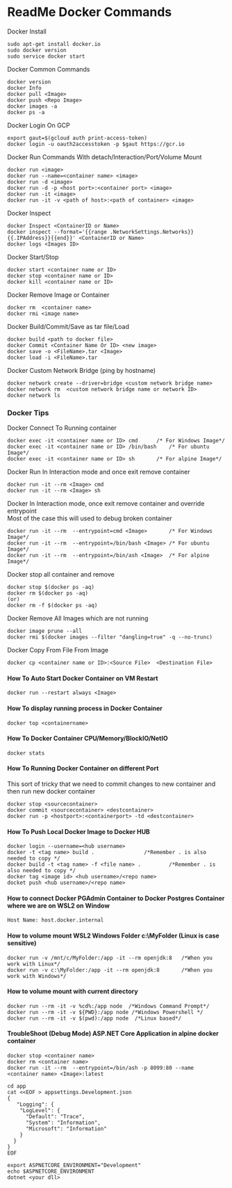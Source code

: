 # ReadMe Docker Commands

Docker Install
```
sudo apt-get install docker.io
sudo docker version
sudo service docker start
```


Docker Common Commands	
```
docker version
docker Info
docker pull <Image>
docker push <Repo Image>
docker images -a
docker ps -a
```

Docker Login On GCP
```
export gaut=$(gcloud auth print-access-token)
docker login -u oauth2accesstoken -p $gaut https://gcr.io
```

Docker Run Commands With detach/Interaction/Port/Volume Mount	
```
docker run <image>
docker run --name=<container name> <image>
docker run -d <image>
docker run -d -p <host port>:<container port> <image>
docker run -it <image>
docker run -it -v <path of host>:<path of container> <image>
```

Docker Inspect
```	
docker Inspect <ContainerID or Name>
docker inspect --format='{{range .NetworkSettings.Networks}}{{.IPAddress}}{{end}}' <ContainerID or Name>
docker logs <Images ID>
```
	
Docker Start/Stop	
```	
docker start <container name or ID>
docker stop <container name or ID> 
docker kill <container name or ID>	
```
		
Docker Remove Image or Container
```	
docker rm  <container name>
docker rmi <image name>
```	
Docker Build/Commit/Save as tar file/Load
```
docker build <path to docker file>
docker Commit <Container Name Or ID> <new image>
docker save -o <FileName>.tar <Image>
docker load -i <FileName>.tar
```
Docker Custom Network Bridge (ping by hostname)
```
docker network create --driver=bridge <custom network bridge name>
docker network rm  <custom network bridge name or network ID>
docker network ls
```

### Docker Tips
Docker Connect To Running container
```
docker exec -it <container name or ID> cmd 		/* For Windows Image*/
docker exec -it <container name or ID> /bin/bash	/* For ubuntu Image*/
docker exec -it <container name or ID> sh		/* For alpine Image*/
```
Docker Run In Interaction mode and once exit remove container
```
docker run -it --rm <Image> cmd
docker run -it --rm <Image> sh
```
Docker In Interaction mode, once exit remove container and override entrypoint
\
Most of the case this will used to debug broken container
```
docker run -it --rm  --entrypoint=cmd <Image>		/* For Windows Image*/
docker run -it --rm  --entrypoint=/bin/bash <Image>	/* For ubuntu Image*/
docker run -it --rm  --entrypoint=/bin/ash <Image> 	/* For alpine Image*/
```
Docker stop all container and remove
```
docker stop $(docker ps -aq)
docker rm $(docker ps -aq)
(or)
docker rm -f $(docker ps -aq)
```
Docker Remove All Images which are not running
```
docker image prune --all
docker rmi $(docker images --filter "dangling=true" -q --no-trunc)
```
Docker Copy From File From Image
```
docker cp <container name or ID>:<Source File>  <Destination File>
```

#### How To Auto Start Docker Container on VM Restart
```
docker run --restart always <Image>
```
	
#### How To display running process in Docker Container
```
docker top <containername>
```
	
#### How To Docker Container CPU/Memory/BlockIO/NetIO
```
docker stats
```

#### How To Running Docker Container on different Port
This sort of tricky that we need to commit changes to new container and then run new docker container
```
docker stop <sourcecontainer>
docker commit <sourcecontainer> <destcontainer>
docker run -p <hostport>:<containerport> -td <destcontainer>
```

#### How To Push Local Docker Image to Docker HUB
```
docker login --username=<hub username>
docker -t <tag name> build . 				/*Remember . is also needed to copy */
docker build -t <tag name> -f <file name> .   		/*Remember . is also needed to copy */
docker tag <image id> <hub username>/<repo name>
docket push <hub username>/<repo name>
```

#### How to connect Docker PGAdmin Container to Docker Postgres Container where we are on WSL2 on Window
```
Host Name: host.docker.internal
```
	
#### How to volume mount WSL2 Windows Folder c:\MyFolder (Linux is case sensitive)
```
docker run -v /mnt/c/MyFolder:/app -it --rm openjdk:8   /*When you work with Linux*/
docker run -v c:\MyFolder:/app -it --rm openjdk:8       /*When you work with Windows*/	
```
	
#### How to volume mount with current directory
```
docker run --rm -it -v %cd%:/app node  /*Windows Command Prompt*/
docker run --rm -it -v ${PWD}:/app node /*Windows Powershell */
docker run --rm -it -v $(pwd):/app node  /*Linux based*/
```

#### TroubleShoot (Debug Mode) ASP.NET Core Application in alpine docker container
```
docker stop <container name>
docker rm <container name>
docker run -it --rm  --entrypoint=/bin/ash -p 8099:80 --name <container name> <Image>:latest

cd app
cat <<EOF > appsettings.Development.json
{
   "Logging": {
    "LogLevel": {
      "Default": "Trace",
      "System": "Information",
      "Microsoft": "Information"
    }
  }
}
EOF

export ASPNETCORE_ENVIRONMENT="Development"
echo $ASPNETCORE_ENVIRONMENT
dotnet <your dll>
```
